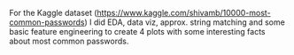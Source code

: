 For the Kaggle dataset (https://www.kaggle.com/shivamb/10000-most-common-passwords) I did EDA, data viz, approx. string matching and some basic feature engineering
to create 4 plots with some interesting facts about most common passwords. 
